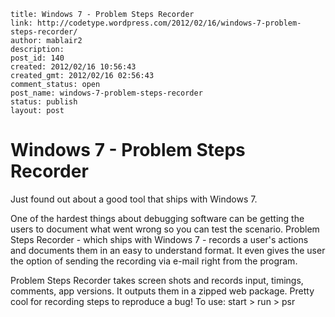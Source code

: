 ```
title: Windows 7 - Problem Steps Recorder
link: http://codetype.wordpress.com/2012/02/16/windows-7-problem-steps-recorder/
author: mablair2
description:
post_id: 140
created: 2012/02/16 10:56:43
created_gmt: 2012/02/16 02:56:43
comment_status: open
post_name: windows-7-problem-steps-recorder
status: publish
layout: post
```

# Windows 7 - Problem Steps Recorder

Just found out about a good tool that ships with Windows 7.

One of the hardest things about debugging software can be getting the users to document what went wrong so you can test the scenario. Problem Steps Recorder - which ships with Windows 7 - records a user's actions and documents them in an easy to understand format. It even gives the user the option of sending the recording via e-mail right from the program.

Problem Steps Recorder takes screen shots and records input, timings, comments, app versions. It outputs them in a zipped web package. Pretty cool for recording steps to reproduce a bug! To use: start > run > psr